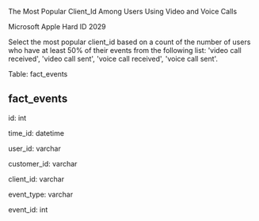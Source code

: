 The Most Popular Client_Id Among Users Using Video and Voice Calls

Microsoft Apple Hard ID 2029

Select the most popular client_id based on a count of the number of users who have at least 50% of their events from the following list: 'video call received', 'video call sent', 'voice call received', 'voice call sent'.

Table: fact_events

fact_events
-----------

id: int

time_id: datetime

user_id: varchar

customer_id: varchar

client_id: varchar

event_type: varchar

event_id: int